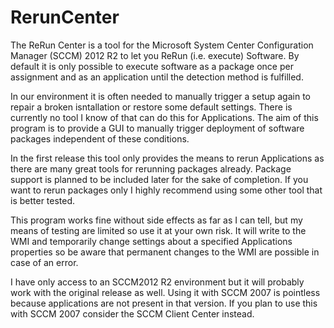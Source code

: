 # RerunCenter

The ReRun Center is a tool for the Microsoft System Center Configuration Manager (SCCM) 2012 R2 to let you ReRun (i.e. execute) Software.
By default it is only possible to execute software as a package once per assignment and as an application until the detection method is fulfilled.

In our environment it is often needed to manually trigger a setup again to repair a broken isntallation or restore some default settings.
There is currently no tool I know of that can do this for Applications.
The aim of this program is to provide a GUI to manually trigger deployment of software packages independent of these conditions.

In the first release this tool only provides the means to rerun Applications as there are many great tools for rerunning packages already.
Package support is planned to be included later for the sake of completion.
If you want to rerun packages only I highly recommend using some other tool that is better tested.

This program works fine without side effects as far as I can tell, but my means of testing are limited so use it at your own risk.
It will write to the WMI and temporarily change settings about a specified Applications properties so be aware that permanent changes to the WMI are possible in case of an error.

I have only access to an SCCM2012 R2 environment but it will probably work with the original release as well. 
Using it with SCCM 2007 is pointless because applications are not present in that version. 
If you plan to use this with SCCM 2007 consider the SCCM Client Center instead.
